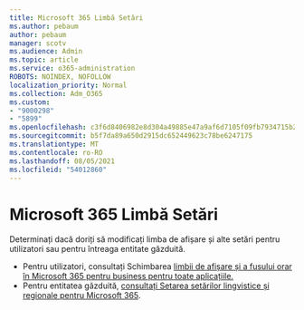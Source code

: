```yaml
---
title: Microsoft 365 Limbă Setări
ms.author: pebaum
author: pebaum
manager: scotv
ms.audience: Admin
ms.topic: article
ms.service: o365-administration
ROBOTS: NOINDEX, NOFOLLOW
localization_priority: Normal
ms.collection: Adm_O365
ms.custom:
- "9000298"
- "5899"
ms.openlocfilehash: c3f6d8406982e8d304a49885e47a9af6d7105f09fb7934715b29777069d52726
ms.sourcegitcommit: b5f7da89a650d2915dc652449623c78be6247175
ms.translationtype: MT
ms.contentlocale: ro-RO
ms.lasthandoff: 08/05/2021
ms.locfileid: "54012860"
---
```

# <a name="microsoft-365-language-settings"></a>Microsoft 365 Limbă Setări

Determinați dacă doriți să modificați limba de afișare și alte setări pentru utilizatori sau pentru întreaga entitate găzduită.

- Pentru utilizatori, consultați Schimbarea [limbii de afișare și a fusului orar în Microsoft 365 pentru business pentru toate aplicațiile.](https://support.microsoft.com/office/6f238bff-5252-441e-b32b-655d5d85d15b)
- Pentru entitatea găzduită, [consultați Setarea setărilor lingvistice și regionale pentru Microsoft 365](https://docs.microsoft.com/office365/troubleshoot/access-management/set-language-and-region).
